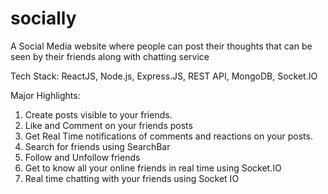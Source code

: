 # socially
A Social Media website where people can post their thoughts that can be seen by their friends along with chatting service

Tech Stack: ReactJS, Node.js, Express.JS, REST API, MongoDB, Socket.IO 

Major Highlights:
1. Create posts visible to your friends.
2. Like and Comment on your friends posts
3. Get Real Time notifications of comments and reactions on your posts.
4. Search for friends using SearchBar 
5. Follow and Unfollow friends
6. Get to know all your online friends in real time using Socket.IO
7. Real time chatting with your friends using Socket IO
